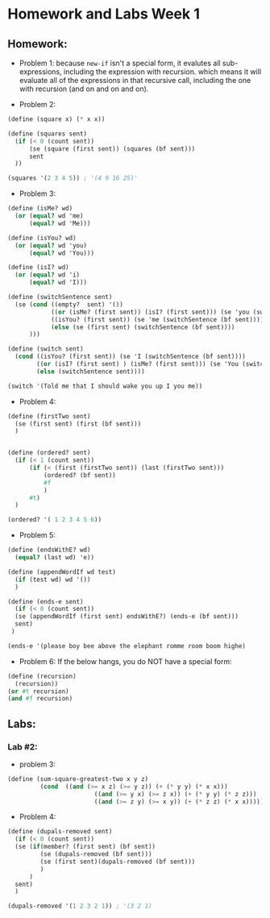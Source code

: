 # Homework and Labs Week 1

## Homework:

- Problem 1:
	because `new-if` isn't a special form, it evalutes all sub-expressions, including the expression with recursion. which means it will evaluate all of the expressions in that recursive call, including the one with recursion (and on and on and on).
	
 - Problem 2:
``` Scheme
(define (square x) (* x x))

(define (squares sent)
  (if (< 0 (count sent))
      (se (square (first sent)) (squares (bf sent)))
      sent
  ))

(squares '(2 3 4 5)) ; '(4 9 16 25)'
``` 

- Problem 3:
```Scheme
(define (isMe? wd)
  (or (equal? wd 'me)
      (equal? wd 'Me)))

(define (isYou? wd)
  (or (equal? wd 'you)
      (equal? wd 'You)))

(define (isI? wd)
  (or (equal? wd 'i)
      (equal? wd 'I)))

(define (switchSentence sent)
  (se (cond ((empty?  sent) '())
            ((or (isMe? (first sent)) (isI? (first sent))) (se 'you (switchSentence (bf sent))))
            ((isYou? (first sent)) (se 'me (switchSentence (bf sent))))
            (else (se (first sent) (switchSentence (bf sent))))
      )))

(define (switch sent)
  (cond ((isYou? (first sent)) (se 'I (switchSentence (bf sent))))
        ((or (isI? (first sent) ) (isMe? (first sent))) (se 'You (switchSentence (bf sent))))
        (else (switchSentence sent))))

(switch '(Told me that I should wake you up I you me))
```

- Problem 4: 
```Scheme
(define (firstTwo sent)
  (se (first sent) (first (bf sent)))
  )


(define (ordered? sent)
  (if (< 1 (count sent))
      (if (< (first (firstTwo sent)) (last (firstTwo sent)))
          (ordered? (bf sent))
          #f
          )
      #t)
  )

(ordered? '( 1 2 3 4 5 6))
```

- Problem 5:
``` Scheme
(define (endsWithE? wd)
  (equal? (last wd) 'e))

(define (appendWordIf wd test)
  (if (test wd) wd '())
  )

(define (ends-e sent)
  (if (< 0 (count sent))
  (se (appendWordIf (first sent) endsWithE?) (ends-e (bf sent)))
  sent)
 )

(ends-e '(please boy bee above the elephant romme room boom highe)
```
- Problem 6: 
If the below hangs, you do NOT have a special form:

```Scheme
(define (recursion)
  (recursion))
(or #t recursion)
(and #f recursion)
```

## Labs:
### Lab #2:
- problem 3:
```scheme
(define (sum-square-greatest-two x y z)
         (cond  ((and (>= x z) (>= y z)) (+ (* y y) (* x x)))
                        ((and (>= y x) (>= z x)) (+ (* y y) (* z z)))
                        ((and (>= z y) (>= x y)) (+ (* z z) (* x x)))))
```
- Problem 4:
```Scheme
(define (dupals-removed sent)
  (if (< 0 (count sent))
  (se (if(member? (first sent) (bf sent))
         (se (dupals-removed (bf sent)))
         (se (first sent)(dupals-removed (bf sent)))
         )
      )
  sent)
  )

(dupals-removed '(1 2 3 2 1)) ; '(3 2 1)
```